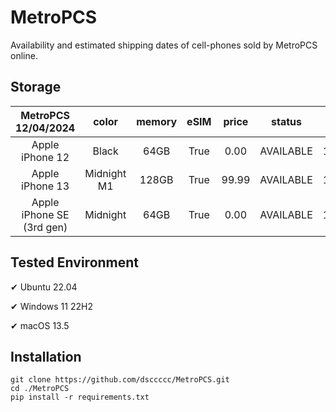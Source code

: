 # MetroPCS
Availability and estimated shipping dates of cell-phones sold by MetroPCS online.
## Storage
|MetroPCS 12/04/2024|color|memory|eSIM|price|status|shipping from|shipping to|
|:--:|:--:|:--:|:--:|:--:|:--:|:--:|:--:|
|Apple iPhone 12|Black|64GB|True|0.00|AVAILABLE|12/03/2024|12/06/2024|
|Apple iPhone 13|Midnight M1|128GB|True|99.99|AVAILABLE|12/03/2024|12/06/2024|
|Apple iPhone SE (3rd gen)|Midnight|64GB|True|0.00|AVAILABLE|12/03/2024|12/06/2024|

## Tested Environment
✔ Ubuntu 22.04

✔ Windows 11 22H2

✔ macOS 13.5
## Installation
```
git clone https://github.com/dsccccc/MetroPCS.git
cd ./MetroPCS
pip install -r requirements.txt
```
